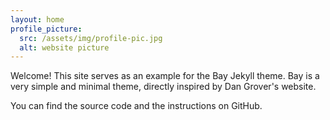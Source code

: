 ```yaml
---
layout: home
profile_picture:
  src: /assets/img/profile-pic.jpg
  alt: website picture
---
```


<p>
 Welcome! This site serves as an example for the Bay Jekyll theme. Bay is a very simple and minimal theme, directly inspired by Dan Grover's website.
</p>
<p>You can find the source code and the instructions on GitHub.
</p>
